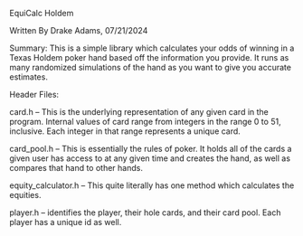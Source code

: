 EquiCalc Holdem

Written By Drake Adams, 07/21/2024


Summary: This is a simple library which calculates your odds of winning in a Texas Holdem poker hand based off the information you provide. It runs as many randomized simulations of the hand as you want to give you accurate estimates.


Header Files:
  
  card.h – This is the underlying representation of any given card in the program. Internal values of card range from integers in the range 0 to 51, inclusive. Each integer in that range represents a unique card.
 
  card_pool.h – This is essentially the rules of poker. It holds all of the cards a given user has access to at any given time and creates the hand, as well as compares that hand to other hands.
 
  equity_calculator.h – This quite literally has one method which calculates the equities.
 
  player.h – identifies the player, their hole cards, and their card pool. Each player has a unique id as well.
